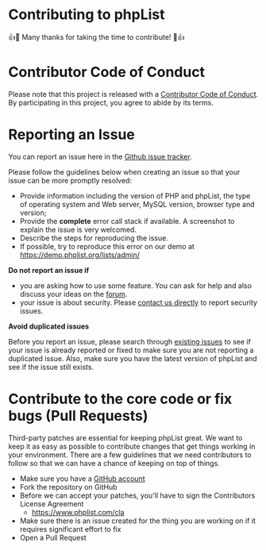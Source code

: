 

# Contributing to phpList

:+1::tada: Many thanks for taking the time to contribute! :tada::+1:

# Contributor Code of Conduct
Please note that this project is released with a [Contributor Code of Conduct](https://github.com/phpList/core/blob/master/CODE_OF_CONDUCT.md). By participating in this project, you agree to abide by its terms.

# Reporting an Issue

You can report an issue here in the [Github issue tracker](https://github.com/phpList/phplist3/issues). 

Please follow the guidelines below when creating an issue so that your issue can be more promptly resolved:

* Provide information including the version of PHP and phpList, the type of operating system and Web server, MySQL version, browser type and version;
* Provide the **complete** error call stack if available. A screenshot to explain the issue is very welcomed.
* Describe the steps for reproducing the issue. 
* If possible, try to reproduce this error on our demo at https://demo.phplist.org/lists/admin/

**Do not report an issue if**

* you are asking how to use some feature. You can ask for help and also discuss your ideas on the [forum](https://discuss.phplist.org/).
* your issue is about security. Please [contact us directly](mailto:security@phplist.org) to report security issues.

**Avoid duplicated issues**

Before you report an issue, please search through [existing issues](https://github.com/phpList/phplist3/issues) to see if your issue is already reported or fixed to make sure you are not reporting a duplicated issue. 
Also, make sure you have the latest version of phpList and see if the issue still exists.


# Contribute to the core code or fix bugs (Pull Requests)

Third-party patches are essential for keeping phpList great. 
We want to keep it as easy as possible to contribute changes that get things working in your environment. 
There are a few guidelines that we need contributors to follow so that we can have a chance of keeping on top of things.

* Make sure you have a [GitHub account](https://github.com/signup/free)
* Fork the repository on GitHub
* Before we can accept your patches, you'll have to sign the Contributors License Agreement 
  * https://www.phplist.com/cla
* Make sure there is an issue created for the thing you are working on if it requires significant effort to fix
* Open a Pull Request
